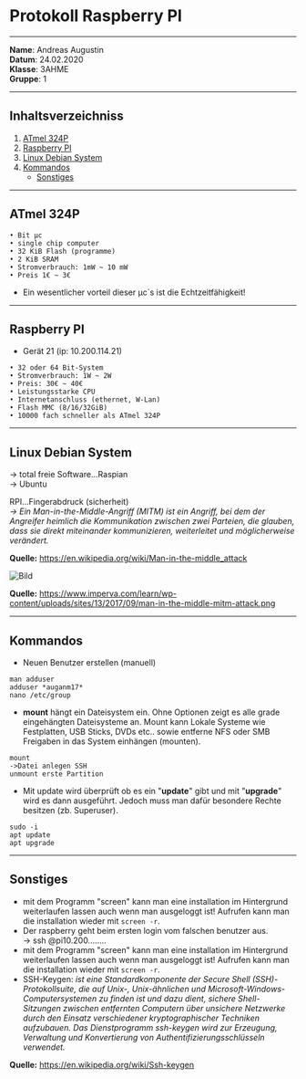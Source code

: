 # Protokoll Raspberry PI

-----

**Name**: Andreas Augustin  
**Datum**: 24.02.2020  
**Klasse**: 3AHME  
**Gruppe**: 1  

-----

## Inhaltsverzeichniss

1) [ATmel 324P](#atmel324P)
1) [Raspberry PI](#raspberry-pi)  
1) [Linux Debian System](#linux-debian-system)
1) [Kommandos](#kommandos)
   * [Sonstiges](#sonstiges)

-----

## ATmel 324P
```
• Bit µc
• single chip computer
• 32 KiB Flash (programme)
• 2 KiB SRAM
• Stromverbrauch: 1mW ~ 10 mW
• Preis 1€ ~ 3€
```

* Ein wesentlicher vorteil dieser µc`s ist die Echtzeitfähigkeit!  

-----

## Raspberry PI

* Gerät 21 (ip: 10.200.114.21)
```
• 32 oder 64 Bit-System
• Stromverbrauch: 1W ~ 2W
• Preis: 30€ ~ 40€
• Leistungsstarke CPU
• Internetanschluss (ethernet, W-Lan)
• Flash MMC (8/16/32GiB)
• 10000 fach schneller als ATmel 324P
```

-----

## Linux Debian System

-> total freie Software...Raspian  
-> Ubuntu  

RPI...Fingerabdruck (sicherheit)  
*-> Ein Man-in-the-Middle-Angriff (MITM) ist ein Angriff, bei dem der Angreifer heimlich die Kommunikation zwischen zwei Parteien,   die glauben, dass sie direkt miteinander kommunizieren, weiterleitet und möglicherweise verändert.*  

**Quelle:** https://en.wikipedia.org/wiki/Man-in-the-middle_attack  

![Bild](https://www.imperva.com/learn/wp-content/uploads/sites/13/2017/09/man-in-the-middle-mitm-attack.png)  



**Quelle:** https://www.imperva.com/learn/wp-content/uploads/sites/13/2017/09/man-in-the-middle-mitm-attack.png

-----

## Kommandos

* Neuen Benutzer erstellen (manuell)  
```
man adduser  
adduser *auganm17*  
nano /etc/group  
```  

* **mount** hängt ein Dateisystem ein. Ohne Optionen zeigt es alle grade eingehängten Dateisysteme an. Mount kann Lokale Systeme wie Festplatten, USB Sticks, DVDs etc.. sowie entferne NFS oder SMB Freigaben in das System einhängen (mounten).  
```
mount
->Datei anlegen SSH
unmount erste Partition
```
  
* Mit update wird überprüft ob es ein "**update**" gibt und mit "**upgrade**" wird es dann ausgeführt. Jedoch muss man dafür besondere Rechte besitzen (zb. Superuser).  
```
sudo -i
apt update
apt upgrade
```   
-----

## Sonstiges
  
* mit dem Programm "screen" kann man eine installation im Hintergrund weiterlaufen lassen auch wenn man ausgeloggt ist! Aufrufen kann man die installation wieder mit ```screen -r```.  
* Der raspberry geht beim ersten login vom falschen benutzer aus.  
-> ssh @pi10.200........  
* mit dem Programm "screen" kann man eine installation im Hintergrund weiterlaufen lassen auch wenn man ausgeloggt ist! Aufrufen kann man die installation wieder mit ```screen -r```.  
* SSH-Keygen:
*ist eine Standardkomponente der Secure Shell (SSH)-Protokollsuite, die auf Unix-, Unix-ähnlichen und Microsoft-Windows-Computersystemen zu finden ist und dazu dient, sichere Shell-Sitzungen zwischen entfernten Computern über unsichere Netzwerke durch den Einsatz verschiedener kryptographischer Techniken aufzubauen. Das Dienstprogramm ssh-keygen wird zur Erzeugung, Verwaltung und Konvertierung von Authentifizierungsschlüsseln verwendet.*  

**Quelle:** https://en.wikipedia.org/wiki/Ssh-keygen 
